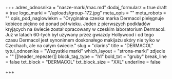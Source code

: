 +++
adres_odnosnika = "nasze-marki/mac.md"
dodaj_formularz = true
draft = true
logo_marki = "/uploads/group-172.jpg"
meta_opis = ""
meta_robots = ""
opis_pod_naglowiekm = "Oryginalna czeska marka Dermacol pielęgnuje kobiece piękno od ponad pół wieku. Jeden z pierwszych podkładów kryjących na świecie został opracowany w czeskim laboratorium Dermacol. Już w latach 60-tych był używany przez gwiazdy Hollywood i od tego czasu Dermacol jest synonimem doskonałego makijażu skóry nie tylko w Czechach, ale na całym świecie."
slug = "clarins"
title = "DERMACOL"
tytul_odnosnika = "Wszystkie marki"
which_layout = "strona-marki"
zdjecie = ""
[[header_repeater]]
block_tag_type = "h1"
bold_txt = "gruby"
break_line = false
txt_block = "DERMACOL"
txt_block_size = "XXL"
underline = false

+++
